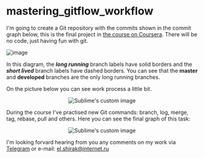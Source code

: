 # mastering_gitflow_workflow
I'm going to create a Git repository with the commits shown in the commit graph below, this is the final project in [the course on Coursera](https://www.coursera.org/learn/version-control-with-git). There will be no code, just having fun with git. 

![image](https://user-images.githubusercontent.com/68464959/207818731-2928178c-05eb-4da5-b6d2-5016f2a1551c.png)

In this diagram, the ***long running*** branch labels have solid borders and the ***short lived*** branch labels have dashed borders. You can see that the
**master** and **developed** branches are the only long running branches. 


On the picture below you can see work process a little bit. 

<p align="center">
  <img src="https://user-images.githubusercontent.com/68464959/207850791-af9ba07a-f884-4df6-b4b4-a9cc9b846a39.png" alt="Sublime's custom image"/>
</p>

During the course I've practised new Git commands: branch, log, merge, tag, rebase, pull and others. Here you can see the final graph of this task:

<p align="center">
  <img src="https://user-images.githubusercontent.com/68464959/207850999-f3ddf10d-5960-4c3f-bea7-e00c9f38bb16.png" alt="Sublime's custom image"/>
</p>

I'm looking forvard hearing from you any comments on my work via [Telegram](https://t.me/elshirak) or e-mail: el.shirak@internet.ru

